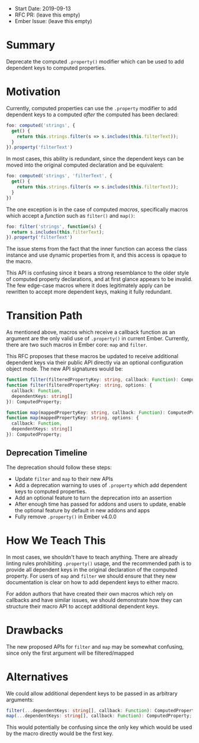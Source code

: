 - Start Date: 2019-09-13
- RFC PR: (leave this empty)
- Ember Issue: (leave this empty)

# Summary

Deprecate the computed `.property()` modifier which can be used to add dependent
keys to computed properties.

# Motivation

Currently, computed properties can use the `.property` modifier to add dependent
keys to a computed _after_ the computed has been declared:

```js
foo: computed('strings', {
  get() {
    return this.strings.filter(s => s.includes(this.filterText));
  }
}).property('filterText')
```

In most cases, this ability is redundant, since the dependent keys can be moved
into the original computed declaration and be equivalent:

```js
foo: computed('strings', 'filterText', {
  get() {
    return this.strings.filter(s => s.includes(this.filterText));
  }
})
```

The one exception is in the case of computed _macros_, specifically macros which
accept a _function_ such as `filter()` and `map()`:

```js
foo: filter('strings', function(s) {
  return s.includes(this.filterText);
}).property('filterText')
```

The issue stems from the fact that the inner function can access the class
instance and use dynamic properties from it, and this access is opaque to the
macro.

This API is confusing since it bears a strong resemblance to the older style
of computed property declarations, and at first glance appears to be invalid.
The few edge-case macros where it does legitimately apply can be rewritten to
accept more dependent keys, making it fully redundant.

# Transition Path

As mentioned above, macros which receive a callback function as an argument are
the only valid use of `.property()` in current Ember. Currently, there are two
such macros in Ember core: `map` and `filter`.

This RFC proposes that these macros be updated to receive additional dependent
keys via their public API directly via an optional configuration object mode.
The new API signatures would be:

```ts
function filter(filteredPropertyKey: string, callback: Function): ComputedProperty;
function filter(filteredPropertyKey: string, options: {
  callback: Function,
  dependentKeys: string[]
}): ComputedProperty;

function map(mappedPropertyKey: string, callback: Function): ComputedProperty;
function map(mappedPropertyKey: string, options: {
  callback: Function,
  dependentKeys: string[]
}): ComputedProperty;
```

## Deprecation Timeline

The deprecation should follow these steps:

* Update `filter` and `map` to their new APIs
* Add a deprecation warning to uses of `.property` which add dependent keys to
  computed properties.
* Add an optional feature to turn the deprecation into an assertion
* After enough time has passed for addons and users to update, enable the
  optional feature by default in new addons and apps
* Fully remove `.property()` in Ember v4.0.0

# How We Teach This

In most cases, we shouldn't have to teach anything. There are already linting
rules prohibiting `.property()` usage, and the recommended path is to provide
all dependent keys in the original declaration of the computed property. For
users of `map` and `filter` we should ensure that they new documentation is
clear on how to add dependent keys to either macro.

For addon authors that have created their own macros which rely on callbacks and
have similar issues, we should demonstrate how they can structure their macro
API to accept additional dependent keys.

# Drawbacks

The new proposed APIs for `filter` and `map` may be somewhat confusing, since
only the first argument will be filtered/mapped

# Alternatives

We could allow additional dependent keys to be passed in as arbitrary arguments:

```ts
filter(...dependentKeys: string[], callback: Function): ComputedProperty;
map(...dependentKeys: string[], callback: Function): ComputedProperty;
```

This would potentially be confusing since the only key which would be used by
the macro directly would be the first key.
